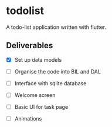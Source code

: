 # todolist

A todo-list application written with flutter. 

## Deliverables
- [x] Set up data models
- [ ] Organise the code into BIL and DAL
- [ ] Interface with sqlite database
- [ ] Welcome screen
- [ ] Basic UI for task page 
- [ ] Animations

